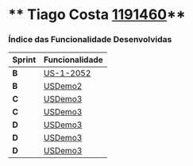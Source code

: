 ** Tiago Costa [1191460](./)** 
===============================


### Índice das Funcionalidade Desenvolvidas ###


| Sprint | Funcionalidade     |
|--------|--------------------|
| **B**  | [US-1-2052](US-1-2052_CreateTeam) |
| **B**  | [USDemo2](USDemo2) |
| **C**  | [USDemo3](USDemo3) |
| **C**  | [USDemo3](USDemo4) |
| **D**  | [USDemo3](USDemo5) |
| **D**  | [USDemo3](USDemo6) |
| **D**  | [USDemo3](USDemo7) |